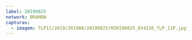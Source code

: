 ```yaml
---
label: 20190825
network: BRAMON
capturas:
  - imagem: TLP11/2019/201908/20190825/M20190825_034218_TLP_11P.jpg
---
```

